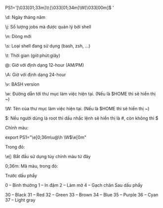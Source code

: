 PS1='\[\033[01;33m\]\t:\[\033[01;34m\]\W\[\033[00m\]\$ '

\d: Ngày tháng năm

\j: Số lượng jobs mà được quản lý bởi shell

\n: Dòng mới

\s: Loại shell đang sử dụng (bash, zsh, ...)

\t: Thời gian (giờ:phút:giây)

\@: Giờ với định dạng 12-hour (AM/PM)

\A: Giờ với định dạng 24-hour

\v: BASH version

\w: Đường dẫn tới thư mục làm việc hiện tại. (Nếu là $HOME thì sẽ hiển thị ~)

\W: Tên của thư mục làm việc hiện tại. (Nếu là $HOME thì sẽ hiển thị ~)

\$: Nếu người dùng là root thì dấu nhắc lệnh sẽ hiển thị là #, còn không thì $

Chỉnh màu:

export PS1="\e[0;36m\u@\h \W\$\e[0m"

Trong đó:

\e[: Bắt đầu sử dụng tùy chỉnh màu từ đây

0;36m: Mã màu, trong đó:

Trước dấu phẩy

0 – Bình thường
1 – In đậm
2 – Làm mờ
4 – Gạch chân
Sau dấu phẩy

30 – Black
31 – Red
32 – Green
33 – Brown
34 – Blue
35 – Purple
36 – Cyan
37 – Light gray
